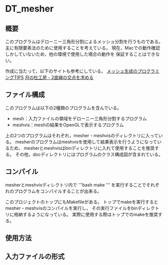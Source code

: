 # DT_mesher
## 概要
このプログラムはデローニー三角形分割によるメッシュ分割を行うものである。
主に有限要素法のために使用することを考えている。
現在，Macでの動作確認しかしていないため，他の環境で使用した場合の動作を
保証することはできない。

作成に当たって，以下のサイトも参考にしている。
[メッシュ生成のプログラミングTIPS](http://mf-atelier.sakura.ne.jp/mf-atelier/modules/tips/index.php/program/algorithm/a1.html)
[月の杜工房 - 2直線の交点を求める](http://ums.futene.net/wiki/MESH/A5E1A5C3A5B7A5E5C0B8C0AEA4CEA5D7A5EDA5B0A5E9A5DFA5F3A5B054495053.html)

## ファイル構成
このプログラムは以下の2種類のプログラムを含んでいる。
* mesh：入力ファイルの領域をデローニー三角形分割するプログラム
* meshvis：meshの結果をOpenGLで表示するプログラム

上の2つのプログラムはそれぞれ，mesher・meshvisのディレクトリに入っている。
mesherのプログラムはmeshvisを使用して結果表示を行うようになっているため，
mesherとmeshvisはbinディレクトリに入れて使用することを推奨する。
その他，docディレクトリにはプログラムのクラス構成図が含まれている。

## コンパイル
mesherとmeshvisディレクトリ内で
'''bash
make
'''
を実行することでそれぞれのプログラムをコンパイルすることが出来る。

このプロジェクトのトップにもMakefileがある。
トップでmakeを実行するとmesher・meshvisのコンパイルを実行し，
その実行ファイルをbinディレクトリに格納するようになっている。
実際に使用する際はトップでのmakeを推奨する。

## 使用方法


## 入力ファイルの形式
